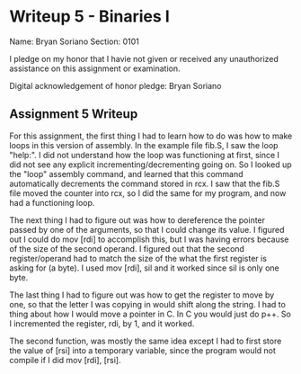 Writeup 5 - Binaries I
======

Name: Bryan Soriano
Section: 0101

I pledge on my honor that I havie not given or received any unauthorized assistance on this assignment or examination.

Digital acknowledgement of honor pledge: Bryan Soriano

## Assignment 5 Writeup

  For this assignment, the first thing I had to learn how to do was how to make loops in this version of assembly. In the example file fib.S, I saw the loop "help:". I did not understand how the loop was functioning at first, since I did not see any explicit incrementing/decrementing going on. So I looked up the "loop" assembly command, and learned that this command automatically decrements the command stored in rcx. I saw that the fib.S file moved the counter into rcx, so I did the same for my program, and now had a functioning loop.
  
  The next thing I had to figure out was how to dereference the pointer passed by one of the arguments, so that I could change its value. I figured out I could do mov [rdi] to accomplish this, but I was having errors because of the size of the second operand. I figured out that the second register/operand had to match the size of the what the first register is asking for (a byte). I used mov [rdi], sil and it worked since sil is only one byte. 
  
  The last thing I had to figure out was how to get the register to move by one, so that the letter I was copying in would shift along the string. I had to thing about how I would move a pointer in C. In C you would just do p++. So I incremented the register, rdi, by 1, and it worked.
  
  The second function, was mostly the same idea except I had to first store the value of [rsi] into a temporary variable, since the program would not compile if I did mov [rdi], [rsi].

